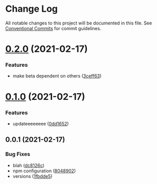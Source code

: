 # Change Log

All notable changes to this project will be documented in this file.
See [Conventional Commits](https://conventionalcommits.org) for commit guidelines.

# [0.2.0](https://github.com/developer239/monorepo-npm/compare/@monorepo-npm/beta@0.1.0...@monorepo-npm/beta@0.2.0) (2021-02-17)


### Features

* make beta dependent on others ([3ceff63](https://github.com/developer239/monorepo-npm/commit/3ceff634277ef50253fc6a0aff0771f82efda09e))





# [0.1.0](https://github.com/developer239/monorepo-npm/compare/@monorepo-npm/beta@0.0.1...@monorepo-npm/beta@0.1.0) (2021-02-17)


### Features

* updateeeeeeee ([0dd1652](https://github.com/developer239/monorepo-npm/commit/0dd165206ea75541cd6034877f608925f77fc3f0))





## 0.0.1 (2021-02-17)


### Bug Fixes

* blah ([dc8126c](https://github.com/developer239/monorepo-npm/commit/dc8126caa5a27a58bf094063cf002e8bfabc7714))
* npm configuration ([8048902](https://github.com/developer239/monorepo-npm/commit/804890284f5b2e56282fc8a6b1b45440f01831be))
* versions ([1fbdde5](https://github.com/developer239/monorepo-npm/commit/1fbdde551d8ebbeee37cd276eb6745e742802266))
